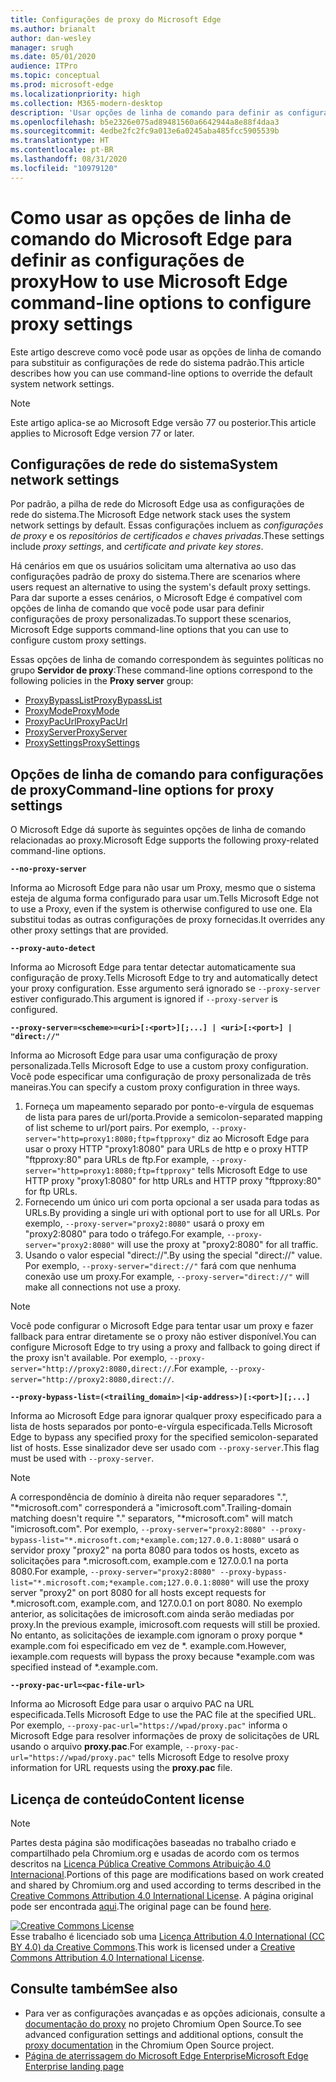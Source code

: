 ```yaml
---
title: Configurações de proxy do Microsoft Edge
ms.author: brianalt
author: dan-wesley
manager: srugh
ms.date: 05/01/2020
audience: ITPro
ms.topic: conceptual
ms.prod: microsoft-edge
ms.localizationpriority: high
ms.collection: M365-modern-desktop
description: 'Usar opções de linha de comando para definir as configurações de proxy '
ms.openlocfilehash: b5e2326e075ad89481560a6642944a8e88f4daa3
ms.sourcegitcommit: 4edbe2fc2fc9a013e6a0245aba485fcc5905539b
ms.translationtype: HT
ms.contentlocale: pt-BR
ms.lasthandoff: 08/31/2020
ms.locfileid: "10979120"
---
```

# <span data-ttu-id="cdd10-103">Como usar as opções de linha de comando do Microsoft Edge para definir as configurações de proxy</span><span class="sxs-lookup"><span data-stu-id="cdd10-103">How to use Microsoft Edge command-line options to configure proxy settings</span></span>

<span data-ttu-id="cdd10-104">Este artigo descreve como você pode usar as opções de linha de comando para substituir as configurações de rede do sistema padrão.</span><span class="sxs-lookup"><span data-stu-id="cdd10-104">This article describes how you can use command-line options to override the default system network settings.</span></span>

>[!NOTE]
><span data-ttu-id="cdd10-105">Este artigo aplica-se ao Microsoft Edge versão 77 ou posterior.</span><span class="sxs-lookup"><span data-stu-id="cdd10-105">This article applies to Microsoft Edge version 77 or later.</span></span>

## <span data-ttu-id="cdd10-106">Configurações de rede do sistema</span><span class="sxs-lookup"><span data-stu-id="cdd10-106">System network settings</span></span>

<span data-ttu-id="cdd10-107">Por padrão, a pilha de rede do Microsoft Edge usa as configurações de rede do sistema.</span><span class="sxs-lookup"><span data-stu-id="cdd10-107">The Microsoft Edge network stack uses the system network settings by default.</span></span> <span data-ttu-id="cdd10-108">Essas configurações incluem as *configurações de proxy* e os *repositórios de certificados e chaves privadas*.</span><span class="sxs-lookup"><span data-stu-id="cdd10-108">These settings include *proxy settings*, and *certificate and private key stores*.</span></span>

<span data-ttu-id="cdd10-109">Há cenários em que os usuários solicitam uma alternativa ao uso das configurações padrão de proxy do sistema.</span><span class="sxs-lookup"><span data-stu-id="cdd10-109">There are scenarios where users request an alternative to using the system's default proxy settings.</span></span> <span data-ttu-id="cdd10-110">Para dar suporte a esses cenários, o Microsoft Edge é compatível com opções de linha de comando que você pode usar para definir configurações de proxy personalizadas.</span><span class="sxs-lookup"><span data-stu-id="cdd10-110">To support these scenarios, Microsoft Edge supports command-line options that you can use to configure custom proxy settings.</span></span>

<span data-ttu-id="cdd10-111">Essas opções de linha de comando correspondem às seguintes políticas no grupo **Servidor de proxy**:</span><span class="sxs-lookup"><span data-stu-id="cdd10-111">These command-line options correspond to the following policies in the **Proxy server** group:</span></span>

- [<span data-ttu-id="cdd10-112">ProxyBypassList</span><span class="sxs-lookup"><span data-stu-id="cdd10-112">ProxyBypassList</span></span>](https://docs.microsoft.com/DeployEdge/microsoft-edge-policies#proxybypasslist)
- [<span data-ttu-id="cdd10-113">ProxyMode</span><span class="sxs-lookup"><span data-stu-id="cdd10-113">ProxyMode</span></span>](https://docs.microsoft.com/DeployEdge/microsoft-edge-policies#proxymode)
- [<span data-ttu-id="cdd10-114">ProxyPacUrl</span><span class="sxs-lookup"><span data-stu-id="cdd10-114">ProxyPacUrl</span></span>](https://docs.microsoft.com/DeployEdge/microsoft-edge-policies#proxypacurl)
- [<span data-ttu-id="cdd10-115">ProxyServer</span><span class="sxs-lookup"><span data-stu-id="cdd10-115">ProxyServer</span></span>](https://docs.microsoft.com/DeployEdge/microsoft-edge-policies#proxyserver)
- [<span data-ttu-id="cdd10-116">ProxySettings</span><span class="sxs-lookup"><span data-stu-id="cdd10-116">ProxySettings</span></span>](https://docs.microsoft.com/DeployEdge/microsoft-edge-policies#proxysettings)

## <span data-ttu-id="cdd10-117">Opções de linha de comando para configurações de proxy</span><span class="sxs-lookup"><span data-stu-id="cdd10-117">Command-line options for proxy settings</span></span>

<span data-ttu-id="cdd10-118">O Microsoft Edge dá suporte às seguintes opções de linha de comando relacionadas ao proxy.</span><span class="sxs-lookup"><span data-stu-id="cdd10-118">Microsoft Edge supports the following proxy-related command-line options.</span></span>

 **`--no-proxy-server`**
 
<span data-ttu-id="cdd10-119">Informa ao Microsoft Edge para não usar um Proxy, mesmo que o sistema esteja de alguma forma configurado para usar um.</span><span class="sxs-lookup"><span data-stu-id="cdd10-119">Tells Microsoft Edge not to use a Proxy, even if the system is otherwise configured to use one.</span></span> <span data-ttu-id="cdd10-120">Ela substitui todas as outras configurações de proxy fornecidas.</span><span class="sxs-lookup"><span data-stu-id="cdd10-120">It overrides any other proxy settings that are provided.</span></span>

**`--proxy-auto-detect`**

<span data-ttu-id="cdd10-121">Informa ao Microsoft Edge para tentar detectar automaticamente sua configuração de proxy.</span><span class="sxs-lookup"><span data-stu-id="cdd10-121">Tells Microsoft Edge to try and automatically detect your proxy configuration.</span></span> <span data-ttu-id="cdd10-122">Esse argumento será ignorado se `--proxy-server` estiver configurado.</span><span class="sxs-lookup"><span data-stu-id="cdd10-122">This argument is ignored if `--proxy-server` is configured.</span></span>

**`--proxy-server=<scheme>=<uri>[:<port>][;...] | <uri>[:<port>] | "direct://"`**

<span data-ttu-id="cdd10-123">Informa ao Microsoft Edge para usar uma configuração de proxy personalizada.</span><span class="sxs-lookup"><span data-stu-id="cdd10-123">Tells Microsoft Edge to use a custom proxy configuration.</span></span> <span data-ttu-id="cdd10-124">Você pode especificar uma configuração de proxy personalizada de três maneiras.</span><span class="sxs-lookup"><span data-stu-id="cdd10-124">You can specify a custom proxy configuration in three ways.</span></span>

1. <span data-ttu-id="cdd10-125">Forneça um mapeamento separado por ponto-e-vírgula de esquemas de lista para pares de url/porta.</span><span class="sxs-lookup"><span data-stu-id="cdd10-125">Provide a semicolon-separated mapping of list scheme to url/port pairs.</span></span> <span data-ttu-id="cdd10-126">Por exemplo, `--proxy-server="http=proxy1:8080;ftp=ftpproxy"` diz ao Microsoft Edge para usar o proxy HTTP "proxy1:8080" para URLs de http e o proxy HTTP "ftpproxy:80" para URLs de ftp.</span><span class="sxs-lookup"><span data-stu-id="cdd10-126">For example, `--proxy-server="http=proxy1:8080;ftp=ftpproxy"` tells Microsoft Edge to use HTTP proxy "proxy1:8080" for http URLs and HTTP proxy "ftpproxy:80" for ftp URLs.</span></span>
2. <span data-ttu-id="cdd10-127">Fornecendo um único uri com porta opcional a ser usada para todas as URLs.</span><span class="sxs-lookup"><span data-stu-id="cdd10-127">By providing a single uri with optional port to use for all URLs.</span></span> <span data-ttu-id="cdd10-128">Por exemplo, `--proxy-server="proxy2:8080"` usará o proxy em "proxy2:8080" para todo o tráfego.</span><span class="sxs-lookup"><span data-stu-id="cdd10-128">For example, `--proxy-server="proxy2:8080"` will use the proxy at "proxy2:8080" for all traffic.</span></span>
3. <span data-ttu-id="cdd10-129">Usando o valor especial "direct://".</span><span class="sxs-lookup"><span data-stu-id="cdd10-129">By using the special "direct://" value.</span></span> <span data-ttu-id="cdd10-130">Por exemplo, `--proxy-server="direct://"` fará com que nenhuma conexão use um proxy.</span><span class="sxs-lookup"><span data-stu-id="cdd10-130">For example, `--proxy-server="direct://"` will make all connections not use a proxy.</span></span> 

>[!NOTE]
><span data-ttu-id="cdd10-131">Você pode configurar o Microsoft Edge para tentar usar um proxy e fazer fallback para entrar diretamente se o proxy não estiver disponível.</span><span class="sxs-lookup"><span data-stu-id="cdd10-131">You can configure Microsoft Edge to try using a proxy and fallback to going direct if the proxy isn't available.</span></span> <span data-ttu-id="cdd10-132">Por exemplo, `--proxy-server="http://proxy2:8080,direct://`.</span><span class="sxs-lookup"><span data-stu-id="cdd10-132">For example, `--proxy-server="http://proxy2:8080,direct://`.</span></span>

**`--proxy-bypass-list=(<trailing_domain>|<ip-address>)[:<port>][;...]`**

<span data-ttu-id="cdd10-133">Informa ao Microsoft Edge para ignorar qualquer proxy especificado para a lista de hosts separados por ponto-e-vírgula especificada.</span><span class="sxs-lookup"><span data-stu-id="cdd10-133">Tells Microsoft Edge to bypass any specified proxy for the specified semicolon-separated list of hosts.</span></span> <span data-ttu-id="cdd10-134">Esse sinalizador deve ser usado com `--proxy-server`.</span><span class="sxs-lookup"><span data-stu-id="cdd10-134">This flag must be used with `--proxy-server`.</span></span>

>[!NOTE]
><span data-ttu-id="cdd10-135">A correspondência de domínio à direita não requer separadores ".", "\*microsoft.com" corresponderá a "imicrosoft.com".</span><span class="sxs-lookup"><span data-stu-id="cdd10-135">Trailing-domain matching doesn't require "." separators, "\*microsoft.com" will match "imicrosoft.com".</span></span> <span data-ttu-id="cdd10-136">Por exemplo, `--proxy-server="proxy2:8080" --proxy-bypass-list="*.microsoft.com;*example.com;127.0.0.1:8080"` usará o servidor proxy "proxy2" na porta 8080 para todos os hosts, exceto as solicitações para \*.microsoft.com, example.com e 127.0.0.1 na porta 8080.</span><span class="sxs-lookup"><span data-stu-id="cdd10-136">For example, `--proxy-server="proxy2:8080" --proxy-bypass-list="*.microsoft.com;*example.com;127.0.0.1:8080"` will use the proxy server "proxy2" on port 8080 for all hosts except requests for \*.microsoft.com, example.com, and 127.0.0.1 on port 8080.</span></span> <span data-ttu-id="cdd10-137">No exemplo anterior, as solicitações de imicrosoft.com ainda serão mediadas por proxy.</span><span class="sxs-lookup"><span data-stu-id="cdd10-137">In the previous example, imicrosoft.com requests will still be proxied.</span></span> <span data-ttu-id="cdd10-138">No entanto, as solicitações de iexample.com ignoram o proxy porque \* example.com foi especificado em vez de \*. example.com.</span><span class="sxs-lookup"><span data-stu-id="cdd10-138">However, iexample.com requests will bypass the proxy because \*example.com was specified instead of \*.example.com.</span></span>

**`--proxy-pac-url=<pac-file-url>`**

<span data-ttu-id="cdd10-139">Informa ao Microsoft Edge para usar o arquivo PAC na URL especificada.</span><span class="sxs-lookup"><span data-stu-id="cdd10-139">Tells Microsoft Edge to use the PAC file at the specified URL.</span></span> <span data-ttu-id="cdd10-140">Por exemplo, `--proxy-pac-url="https://wpad/proxy.pac"` informa o Microsoft Edge para resolver informações de proxy de solicitações de URL usando o arquivo **proxy.pac**.</span><span class="sxs-lookup"><span data-stu-id="cdd10-140">For example, `--proxy-pac-url="https://wpad/proxy.pac"` tells Microsoft Edge to resolve proxy information for URL requests using the **proxy.pac** file.</span></span>

## <span data-ttu-id="cdd10-141">Licença de conteúdo</span><span class="sxs-lookup"><span data-stu-id="cdd10-141">Content license</span></span>

> [!NOTE]
> <span data-ttu-id="cdd10-142">Partes desta página são modificações baseadas no trabalho criado e compartilhado pela Chromium.org e usadas de acordo com os termos descritos na [Licença Pública Creative Commons Atribuição 4.0 Internacional](http://creativecommons.org/licenses/by/4.0/).</span><span class="sxs-lookup"><span data-stu-id="cdd10-142">Portions of this page are modifications based on work created and shared by Chromium.org and used according to terms described in the [Creative Commons Attribution 4.0 International License](http://creativecommons.org/licenses/by/4.0/).</span></span> <span data-ttu-id="cdd10-143">A página original pode ser encontrada [aqui](https://www.chromium.org/developers/design-documents/network-settings#TOC-Command-line-options-for-proxy-sett).</span><span class="sxs-lookup"><span data-stu-id="cdd10-143">The original page can be found [here](https://www.chromium.org/developers/design-documents/network-settings#TOC-Command-line-options-for-proxy-sett).</span></span>
  
<a rel="license" href="http://creativecommons.org/licenses/by/4.0/"><img alt="Creative Commons License" style="border-width:0" src="https://i.creativecommons.org/l/by/4.0/88x31.png" /></a><br /><span data-ttu-id="cdd10-144">Esse trabalho é licenciado sob uma <a rel="license" href="http://creativecommons.org/licenses/by/4.0/">Licença Attribution 4.0 International (CC BY 4.0) da Creative Commons</a>.</span><span class="sxs-lookup"><span data-stu-id="cdd10-144">This work is licensed under a <a rel="license" href="http://creativecommons.org/licenses/by/4.0/">Creative Commons Attribution 4.0 International License</a>.</span></span>

## <span data-ttu-id="cdd10-145">Consulte também</span><span class="sxs-lookup"><span data-stu-id="cdd10-145">See also</span></span>

- <span data-ttu-id="cdd10-146">Para ver as configurações avançadas e as opções adicionais, consulte a [documentação do proxy](https://chromium.googlesource.com/chromium/src/+/HEAD/net/docs/proxy.md) no projeto Chromium Open Source.</span><span class="sxs-lookup"><span data-stu-id="cdd10-146">To see advanced configuration settings and additional options, consult the [proxy documentation](https://chromium.googlesource.com/chromium/src/+/HEAD/net/docs/proxy.md) in the Chromium Open Source project.</span></span>
- [<span data-ttu-id="cdd10-147">Página de aterrissagem do Microsoft Edge Enterprise</span><span class="sxs-lookup"><span data-stu-id="cdd10-147">Microsoft Edge Enterprise landing page</span></span>](https://aka.ms/EdgeEnterprise)

